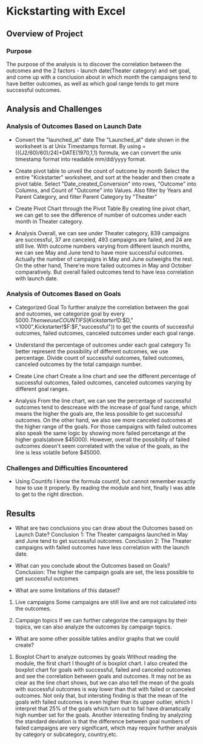 # Kickstarting with Excel

## Overview of Project

### Purpose
The purpose of the analysis is to discover the correlation between the outcomes and the 2 factors - launch date(Theater category) and set goal, and come up with a conclusion about in which month the campaigns tend to have better outcomes, as well as which goal range tends to get more successful outcomes.

## Analysis and Challenges

### Analysis of Outcomes Based on Launch Date
- Convert the "launched_at" date
The "Launched_at" date shown in the worksheet is at Unix Timestamps format. By using =(((J2/60)/60)/24)+DATE(1970,1,1) formula, we can convert the unix timestamp format into readable mm/dd/yyyy format.

- Create pivot table to unveil the count of outcome by month
Select the entire "Kickstarter" worksheet, and sort at the header and then create a pivot table. 
Select "Date_created_Conversion" into rows, "Outcome" into Columns, and Count of "Outcome" into Values.
Also filter by Years and Parent Category, and filter Parent Category by "Theater"

- Create Pivot Chart through the Pivot Table
By creating line pivot chart, we can get to see the difference of number of outcomes under each month in Theater category.

- Analysis
Overall, we can see under Theater category, 839 campaigns are successful, 37 are canceled, 493 campaigns are failed, and 24 are still live. With outcome numbers varying from different launch months, we can see May and June tend to have more successful outcomes. Actually the number of campaigns in May and June outweighs the rest.
On the other hand, There're more failed outcomes in May and October comparatively. But overall failed outcomes tend to have less correlation with launch date. 

### Analysis of Outcomes Based on Goals
- Categorized Goal
To further analyze the correlation between the goal and outcomes, we categorize goal by every $5000. Then we use COUNTIFS(Kickstarter!$D:$D,"<1000",Kickstarter!$F:$F,"successful")) to get the counts of successful outcomes, failed outcomes, canceled outcomes under each goal range. 

- Understand the percentage of outcomes under each goal category
To better represent the possibility of different outcomes, we use percentage. Divide count of successful outcomes, failed outcomes, canceled outcomes by the total campaign number. 

- Create Line chart
Create a line chart and see the different percentage of successful outcomes, failed outcomes, canceled outcomes varying by different goal ranges.

- Analysis
From the line chart, we can see the percentage of successful outcomes tend to descrease with the increase of goal fund range, which means the higher the goals are, the less possible to get successful outcomes. On the other hand, we also see more canceled outcomes at the higher range of the goals. For those campaigns with failed outcomes also speak the same logic by showing more failed percetange at the higher goals(above $45000). However, overall the possibility of failed outcomes doesn't seem correlated with the value of the goals, as the line is less volatile before $45000.

### Challenges and Difficulties Encountered
- Using Countifs
I know the formula countif, but cannot remember exactly how to use it properly. By reading the module and hint, finally I was able to get to the right direction. 

## Results

- What are two conclusions you can draw about the Outcomes based on Launch Date?
Conclusion 1: The Theater campaigns launched in May and June tend to get successful outcomes.
Conclusion 2: The Theater campaigns with failed outcomes have less correlation with the launch date.

- What can you conclude about the Outcomes based on Goals?
Conclusion: The higher the campaign goals are set, the less possible to get successful outcomes

- What are some limitations of this dataset?
1. Live campaigns
Some campaigns are still live and are not calculated into the outcomes.

2. Campaign topics
If we can further categorize the campaigns by their topics, we can also analyze the outcomes by campaign topics.

- What are some other possible tables and/or graphs that we could create?
1. Boxplot Chart to analyze outcomes by goals
Without reading the module, the first chart I thought of is boxplot chart. I also created the boxplot chart for goals with successful, failed and canceled outcomes and see the correlation between goals and outcomes.
It may not be as clear as the line chart shows, but we can also tell the mean of the goals with successful outcomes is way lower than that with failed or canceled outcomes.
Not only that, but intersting finding is that the mean of the goals with failed outcomes is even higher than its upper outlier, which I interpret that 25% of the goals which turn out to fail have dramatically high number set for the goals. 
Another interesting finding by analyzing the standard deviation is that the difference between goal numbers of failed campaigns are very significant, which may require further analysis by category or subcategory, country,etc.
 